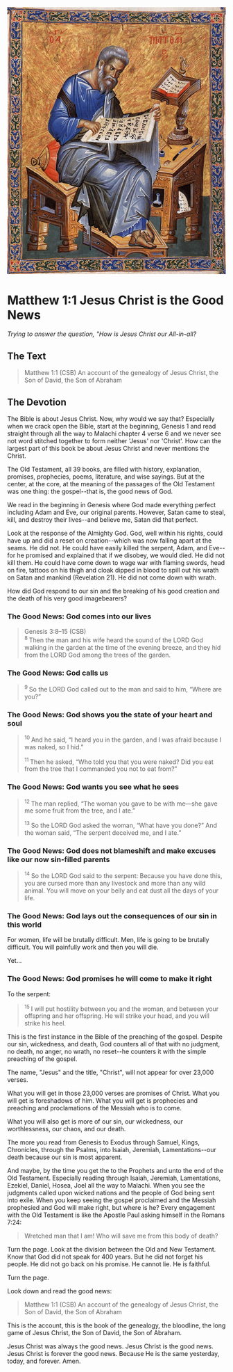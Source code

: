 <img class="intro-right" src="art-matthew.jpg">

# Matthew 1:1 Jesus Christ is the Good News

*Trying to answer the question, "How is Jesus Christ our All-in-all?*

## The Text

>Matthew 1:1 (CSB) An account of the genealogy of Jesus Christ, the Son of David, the Son of Abraham

## The Devotion

The Bible is about Jesus Christ. Now, why would we say that? Especially when we crack open the Bible, start at the beginning, Genesis 1 and read straight through all the way to Malachi chapter 4 verse 6 and we never see not word stitched together to form neither 'Jesus' nor 'Christ'. How can the largest part of this book be about Jesus Christ and never mentions the Christ.

The Old Testament, all 39 books, are filled with history, explanation, promises, prophecies, poems, literature, and wise sayings. But at the center, at the core, at the meaning of the passages of the Old Testament was one thing: the gospel--that is, the good news of God.

We read in the beginning in Genesis where God made everything perfect including Adam and Eve, our original parents. However, Satan came to steal, kill, and destroy their lives--and believe me, Satan did that perfect.

Look at the response of the Almighty God. God, well within his rights, could have up and did a reset on creation--which was now falling apart at the seams. He did not. He could have easily killed the serpent, Adam, and Eve--for he promised and explained that if we disobey, we would died. He did not kill them. He could have come down to wage war with flaming swords, head on fire, tattoos on his thigh and cloak dipped in blood to spill out his wrath on Satan and mankind (Revelation 21). He did not come down with wrath.

How did God respond to our sin and the breaking of his good creation and the death of his very good imagebearers?

### The Good News: God comes into our lives

>Genesis 3:8–15 (CSB)  
><sup> 8 </sup> Then the man and his wife heard the sound of the LORD God walking in the garden at the time of the evening breeze, and they hid from the LORD God among the trees of the garden.

### The Good News: God calls us

><sup> 9 </sup> So the LORD God called out to the man and said to him, “Where are you?”

### The Good News: God shows you the state of your heart and soul

><sup> 10 </sup> And he said, “I heard you in the garden, and I was afraid because I was naked, so I hid.”
>
><sup> 11 </sup> Then he asked, “Who told you that you were naked? Did you eat from the tree that I commanded you not to eat from?”

### The Good News: God wants you see what he sees

><sup> 12 </sup> The man replied, “The woman you gave to be with me—she gave me some fruit from the tree, and I ate.”
>
><sup> 13 </sup> So the LORD God asked the woman, “What have you done?” And the woman said, “The serpent deceived me, and I ate.”

### The Good News: God does not blameshift and make excuses like our now sin-filled parents

><sup> 14 </sup> So the LORD God said to the serpent: Because you have done this, you are cursed more than any livestock and more than any wild animal. You will move on your belly and eat dust all the days of your life.

### The Good News: God lays out the consequences of our sin in this world

For women, life will be brutally difficult. Men, life is going to be brutally difficult. You will painfully work and then you will die.

Yet...

### The Good News: God promises he will come to make it right

To the serpent:

><sup> 15 </sup> I will put hostility between you and the woman, and between your offspring and her offspring. He will strike your head, and you will strike his heel.

This is the first instance in the Bible of the preaching of the gospel. Despite our sin, wickedness, and death, God counters all of that with no judgment, no death, no anger, no wrath, no reset--he counters it with the simple preaching of the gospel.

The name, "Jesus" and the title, "Christ", will not appear for over 23,000 verses.

What you will get in those 23,000 verses are promises of Christ. What you will get is foreshadows of him. What you will get is prophecies and preaching and proclamations of the Messiah who is to come.

What you will also get is more of our sin, our wickedness, our worthlessness, our chaos, and our death.

The more you read from Genesis to Exodus through Samuel, Kings, Chronicles, through the Psalms, into Isaiah, Jeremiah, Lamentations--our death because our sin is most apparent.

And maybe, by the time you get the to the Prophets and unto the end of the Old Testament. Especially reading through Isaiah, Jeremiah, Lamentations, Ezekiel, Daniel, Hosea, Joel all the way to Malachi. When you see the judgments called upon wicked nations and the people of God being sent into exile. When you keep seeing the gospel proclaimed and the Messiah prophesied and God will make right, but where is he? Every engagement with the Old Testament is like the Apostle Paul asking himself in the Romans 7:24:

>Wretched man that I am! Who will save me from this body of death?

Turn the page. Look at the division between the Old and New Testament. Know that God did not speak for 400 years. But he did not forget his people. He did not go back on his promise. He cannot lie. He is faithful.

Turn the page.

Look down and read the good news:

>Matthew 1:1 (CSB) An account of the genealogy of Jesus Christ, the Son of David, the Son of Abraham

This is the account, this is the book of the genealogy, the bloodline, the long game of Jesus Christ, the Son of David, the Son of Abraham.

Jesus Christ was always the good news. Jesus Christ is the good news. Jesus Christ is forever the good news. Because He is the same yesterday, today, and forever. Amen.

